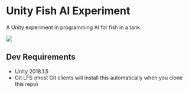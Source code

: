 # Unity Fish AI Experiment

A Unity experiment in programming AI for fish in a tank.

[![](Documentation/Images/Unity_Fish_AI_Video_Thumb.jpg)](https://vimeo.com/280649279)



## Dev Requirements

- Unity 2018.1.5
- Git LFS (most Git clients will install this automatically when you clone this repo)

